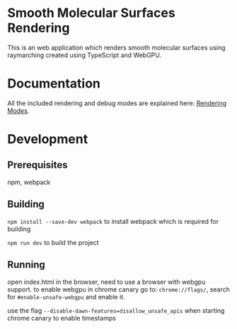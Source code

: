 # Smooth Molecular Surfaces Rendering

This is an web application which renders smooth molecular surfaces using raymarching created using TypeScript and WebGPU.

# Documentation

All the included rendering and debug modes are explained here: [Rendering Modes](docs/RenderingModes.md). 

# Development

## Prerequisites

npm, webpack

## Building

`npm install --save-dev webpack` to install webpack which is required for building

`npm run dev` to build the project

## Running

open index.html in the browser, need to use a browser with webgpu support. to enable webgpu in chrome canary go to: `chrome://flags/`, search for `#enable-unsafe-webgpu` and enable it.

use the flag `--disable-dawn-features=disallow_unsafe_apis` when starting chrome canary to enable timestamps



[//]: # (Used sources: https://github.com/jack1232/WebGPU-Step-By-Step as starting point, https://github.com/alaingalvan/webgpu-seed, https://github.com/austinEng/webgpu-samples)
